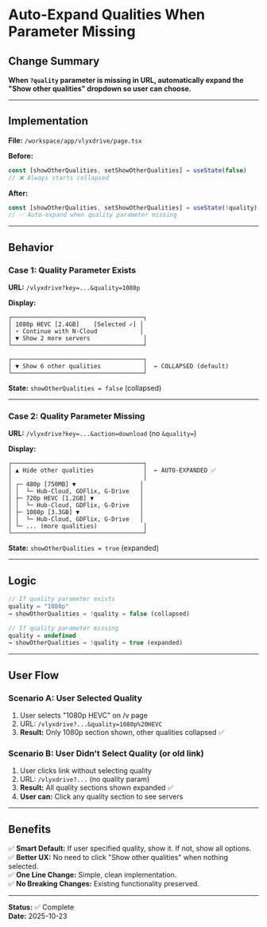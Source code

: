 # Auto-Expand Qualities When Parameter Missing

## Change Summary

**When `?quality` parameter is missing in URL, automatically expand the "Show other qualities" dropdown so user can choose.**

---

## Implementation

**File:** `/workspace/app/vlyxdrive/page.tsx`

**Before:**
```typescript
const [showOtherQualities, setShowOtherQualities] = useState(false)
// ❌ Always starts collapsed
```

**After:**
```typescript
const [showOtherQualities, setShowOtherQualities] = useState(!quality)
// ✅ Auto-expand when quality parameter missing
```

---

## Behavior

### **Case 1: Quality Parameter Exists**
**URL:** `/vlyxdrive?key=...&quality=1080p`

**Display:**
```
┌─────────────────────────────────────┐
│ 1080p HEVC [2.4GB]    [Selected ✓] │
│ ⚡ Continue with N-Cloud            │
│ ▼ Show 2 more servers               │
└─────────────────────────────────────┘

┌─────────────────────────────────────┐
│ ▼ Show 6 other qualities            │  ← COLLAPSED (default)
└─────────────────────────────────────┘
```

**State:** `showOtherQualities = false` (collapsed)

---

### **Case 2: Quality Parameter Missing**
**URL:** `/vlyxdrive?key=...&action=download` (no `&quality=`)

**Display:**
```
┌─────────────────────────────────────┐
│ ▲ Hide other qualities              │  ← AUTO-EXPANDED ✅
│                                     │
│ ┌─ 480p [750MB] ▼                  │
│ │  └─ Hub-Cloud, GDFlix, G-Drive   │
│ ├─ 720p HEVC [1.2GB] ▼             │
│ │  └─ Hub-Cloud, GDFlix, G-Drive   │
│ ├─ 1080p [3.3GB] ▼                 │
│ │  └─ Hub-Cloud, GDFlix, G-Drive   │
│ └─ ... (more qualities)             │
└─────────────────────────────────────┘
```

**State:** `showOtherQualities = true` (expanded)

---

## Logic

```typescript
// If quality parameter exists
quality = "1080p" 
→ showOtherQualities = !quality = false (collapsed)

// If quality parameter missing
quality = undefined
→ showOtherQualities = !quality = true (expanded)
```

---

## User Flow

### **Scenario A: User Selected Quality**
1. User selects "1080p HEVC" on /v page
2. URL: `/vlyxdrive?...&quality=1080p%20HEVC`
3. **Result:** Only 1080p section shown, other qualities collapsed ✅

### **Scenario B: User Didn't Select Quality (or old link)**
1. User clicks link without selecting quality
2. URL: `/vlyxdrive?...` (no quality param)
3. **Result:** All quality sections shown expanded ✅
4. **User can:** Click any quality section to see servers

---

## Benefits

✅ **Smart Default:** If user specified quality, show it. If not, show all options.  
✅ **Better UX:** No need to click "Show other qualities" when nothing selected.  
✅ **One Line Change:** Simple, clean implementation.  
✅ **No Breaking Changes:** Existing functionality preserved.

---

**Status:** ✅ Complete  
**Date:** 2025-10-23
